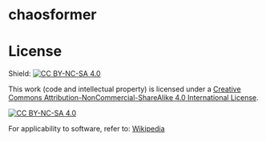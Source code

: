 # chaosformer


# License

Shield: [![CC BY-NC-SA 4.0][cc-by-nc-sa-shield]][cc-by-nc-sa]

This work (code and intellectual property) is licensed under a
[Creative Commons Attribution-NonCommercial-ShareAlike 4.0 International License][cc-by-nc-sa].

[![CC BY-NC-SA 4.0][cc-by-nc-sa-image]][cc-by-nc-sa]

[cc-by-nc-sa]: http://creativecommons.org/licenses/by-nc-sa/4.0/
[cc-by-nc-sa-image]: https://licensebuttons.net/l/by-nc-sa/4.0/88x31.png
[cc-by-nc-sa-shield]: https://img.shields.io/badge/License-CC%20BY--NC--SA%204.0-lightgrey.svg

For applicability to software, refer to: [Wikipedia](https://en.wikipedia.org/wiki/Creative_Commons_license#Software)
